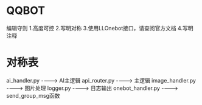 # QQBOT
编辑守则
1.高度可控
2.写明对称
3.使用LLOnebot接口，请查阅官方文档
4.写明注释

# 对称表
ai_handler.py  ---->  AI主逻辑
api_router.py  ---->  主逻辑
image_handler.py  ---->  图片处理
logger.py  ---->  日志输出
onebot_handler.py  ---->  send_group_msg函数
